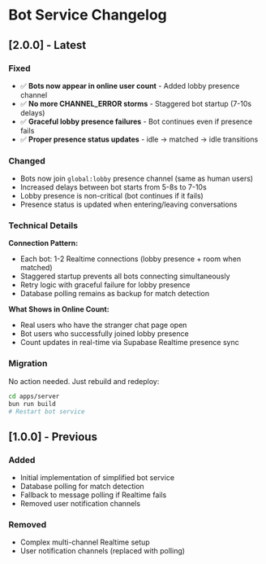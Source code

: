 # Bot Service Changelog

## [2.0.0] - Latest

### Fixed
- ✅ **Bots now appear in online user count** - Added lobby presence channel
- ✅ **No more CHANNEL_ERROR storms** - Staggered bot startup (7-10s delays)
- ✅ **Graceful lobby presence failures** - Bot continues even if presence fails
- ✅ **Proper presence status updates** - idle → matched → idle transitions

### Changed
- Bots now join `global:lobby` presence channel (same as human users)
- Increased delays between bot starts from 5-8s to 7-10s
- Lobby presence is non-critical (bot continues if it fails)
- Presence status is updated when entering/leaving conversations

### Technical Details
**Connection Pattern:**
- Each bot: 1-2 Realtime connections (lobby presence + room when matched)
- Staggered startup prevents all bots connecting simultaneously
- Retry logic with graceful failure for lobby presence
- Database polling remains as backup for match detection

**What Shows in Online Count:**
- Real users who have the stranger chat page open
- Bot users who successfully joined lobby presence
- Count updates in real-time via Supabase Realtime presence sync

### Migration
No action needed. Just rebuild and redeploy:
```bash
cd apps/server
bun run build
# Restart bot service
```

## [1.0.0] - Previous

### Added
- Initial implementation of simplified bot service
- Database polling for match detection
- Fallback to message polling if Realtime fails
- Removed user notification channels

### Removed
- Complex multi-channel Realtime setup
- User notification channels (replaced with polling)
